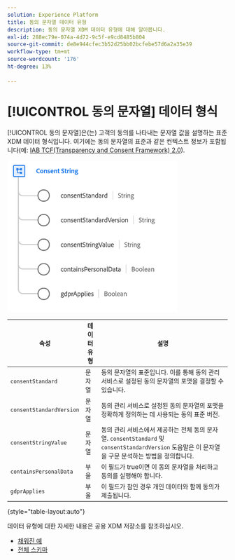 ```yaml
---
solution: Experience Platform
title: 동의 문자열 데이터 유형
description: 동의 문자열 XDM 데이터 유형에 대해 알아봅니다.
exl-id: 288ec79e-074a-4d72-9c5f-e9cd8485b804
source-git-commit: de8e944cfec3b52d25bb02bcfebe57d6a2a35e39
workflow-type: tm+mt
source-wordcount: '176'
ht-degree: 13%

---
```


# [!UICONTROL 동의 문자열] 데이터 형식

[!UICONTROL 동의 문자열]은(는) 고객의 동의를 나타내는 문자열 값을 설명하는 표준 XDM 데이터 형식입니다. 여기에는 동의 문자열의 표준과 같은 컨텍스트 정보가 포함됩니다(예: [IAB TCF(Transparency and Consent Framework) 2.0](../field-groups/profile/iab.md)).

![](../images/data-types/consent-string.png)

| 속성 | 데이터 유형 | 설명 |
| --- | --- | --- |
| `consentStandard` | 문자열 | 동의 문자열의 표준입니다. 이를 통해 동의 관리 서비스로 설정된 동의 문자열의 포맷을 결정할 수 있습니다. |
| `consentStandardVersion` | 문자열 | 동의 관리 서비스로 설정된 동의 문자열의 포맷을 정확하게 정의하는 데 사용되는 동의 표준 버전. |
| `consentStringValue` | 문자열 | 동의 관리 서비스에서 제공하는 전체 동의 문자열. `consentStandard` 및 `consentStandardVersion` 도움말은 이 문자열을 구문 분석하는 방법을 정의합니다. |
| `containsPersonalData` | 부울 | 이 필드가 true이면 이 동의 문자열을 처리하고 동의를 실행해야 합니다. |
| `gdprApplies` | 부울 | 이 필드가 참인 경우 개인 데이터와 함께 동의가 제출됩니다. |

{style="table-layout:auto"}

데이터 유형에 대한 자세한 내용은 공용 XDM 저장소를 참조하십시오.

* [채워진 예](https://github.com/adobe/xdm/blob/master/components/datatypes/consent/consentstring.example.1.json)
* [전체 스키마](https://github.com/adobe/xdm/blob/master/components/datatypes/consent/consentstring.schema.json)
